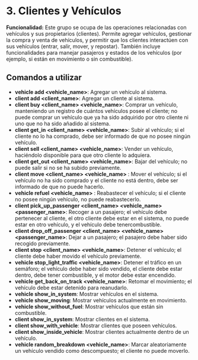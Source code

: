 # 3. Clientes y Vehículos

**Funcionalidad:** Este grupo se ocupa de las operaciones relacionadas con vehículos y sus propietarios (clientes). Permite agregar vehículos, gestionar la compra y venta de vehículos, y permitir que los clientes interactúen con sus vehículos (entrar, salir, mover, y repostar). También incluye funcionalidades para manejar pasajeros y estados de los vehículos (por ejemplo, si están en movimiento o sin combustible).

## Comandos a utilizar

- **vehicle add <vehicle_name>**: Agregar un vehículo al sistema.
- **client add <client_name>**: Agregar un cliente al sistema.
- **client buy <client_name> <vehicle_name>**: Comprar un vehículo, manteniendo un registro de cuántos vehículos posee el cliente; no puede comprar un vehículo que ya ha sido adquirido por otro cliente ni uno que no ha sido añadido al sistema.
- **client get_in <client_name> <vehicle_name>**: Subir al vehículo; si el cliente no lo ha comprado, debe ser informado de que no posee ningún vehículo.
- **client sell <client_name> <vehicle_name>**: Vender un vehículo, haciéndolo disponible para que otro cliente lo adquiera.
- **client get_out <client_name> <vehicle_name>**: Bajar del vehículo; no puede salir si no se ha subido previamente.
- **client move <client_name> <vehicle_name> <destination>**: Mover el vehículo; si el vehículo no ha sido comprado y el cliente no está dentro, debe ser informado de que no puede hacerlo.
- **vehicle refuel <vehicle_name> <amount>**: Reabastecer el vehículo; si el cliente no posee ningún vehículo, no puede reabastecerlo.
- **client pick_up_passenger <client_name> <vehicle_name> <passenger_name>**: Recoger a un pasajero; el vehículo debe pertenecer al cliente, el otro cliente debe estar en el sistema, no puede estar en otro vehículo, y el vehículo debe tenercombustible.
- **client drop_off_passenger <client_name> <vehicle_name> <passenger_name>**: Dejar a un pasajero; el pasajero debe haber sido recogido previamente.
- **client stop <client_name> <vehicle_name>**: Detener el vehículo; el cliente debe haber movido el vehículo previamente.
- **vehicle stop_light_traffic <vehicle_name>**: Detener el tráfico en un semáforo; el vehículo debe haber sido vendido, el cliente debe estar dentro, debe tener combustible, y el motor debe estar encendido.
- **vehicle get_back_on_track <vehicle_name>**: Retomar el movimiento; el vehículo debe estar detenido para reanudarlo.
- **vehicle show_in_system**: Mostrar vehículos en el sistema.
- **vehicle show_moving**: Mostrar vehículos actualmente en movimiento.
- **vehicle show_without_fuel**: Mostrar vehículos que están sin combustible.
- **client show_in_system**: Mostrar clientes en el sistema.
- **client show_with_vehicle**: Mostrar clientes que poseen vehículos.
- **client show_inside_vehicle**: Mostrar clientes actualmente dentro de un vehículo.
- **vehicle random_breakdown <vehicle_name>**: Marcar aleatoriamente un vehículo vendido como descompuesto; el cliente no puede moverlo.